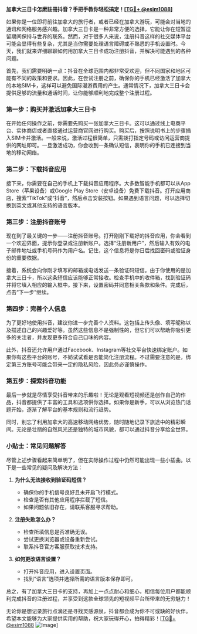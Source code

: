 **加拿大三日卡怎麽註冊抖音？手把手教你轻松搞定！[[TG💪+ @esim1088](https://t.me/s/esim1088)]**

如果你是一位即将前往加拿大的旅行者，或者已经在加拿大游玩，可能会对当地的通讯和网络服务感兴趣。加拿大三日卡是一种非常方便的选择，它能让你在短暂逗留期间保持与世界的联系。然而，对于很多人来说，注册抖音这样的社交媒体平台可能会显得有些复杂，尤其是当你需要处理语言障碍或不熟悉的手机设置时。今天，我们就来详细聊聊如何用加拿大三日卡成功注册抖音，并解决可能遇到的各种问题。

首先，我们需要明确一点：抖音在全球范围内都非常受欢迎，但不同国家和地区可能有不同的政策和要求。因此，在尝试注册之前，确保你的手机已经激活了加拿大的本地SIM卡，这样可以避免国际漫游费用的产生。通常情况下，加拿大三日卡会提供足够的流量和通话时间，让你能够顺利地完成整个注册过程。

### 第一步：购买并激活加拿大三日卡

在开始任何操作之前，你需要先购买一张加拿大三日卡。这可以通过线上电商平台、实体商店或者直接通过运营商官网进行购买。购买后，按照说明书上的步骤插入SIM卡并激活。一般来说，激活过程很简单，只需拨打指定号码或访问运营商提供的网址即可。一旦激活成功，你会收到一条确认短信，表明你的手机已连接到当地的移动网络。

### 第二步：下载抖音应用

接下来，你需要在自己的手机上下载抖音应用程序。大多数智能手机都可以从App Store（苹果设备）或Google Play Store（安卓设备）免费下载抖音。打开应用商店，搜索“TikTok”或“抖音”，然后点击安装按钮。如果遇到语言问题，可以选择切换到英文或其他支持的语言版本。

### 第三步：注册抖音账号

现在到了最关键的一步——注册抖音账号。打开刚刚下载好的抖音应用，你会看到一个欢迎界面，提示你登录或注册新账户。选择“注册新用户”，然后输入有效的电子邮件地址或手机号码作为用户名。记住，这个信息将是你日后找回密码或验证身份的重要依据。

接着，系统会向你刚才填写的邮箱或电话发送一条验证码短信。由于你使用的是加拿大三日卡，所以这条短信应该能够正常接收。检查手机中的收件箱，找到验证码并将它填入相应的输入框中。接下来，设置密码并同意相关条款和条件。完成后，点击“下一步”继续。

### 第四步：完善个人信息

为了更好地使用抖音，建议你进一步完善个人资料。这包括上传头像、填写昵称以及描述自己的兴趣爱好等。虽然这些信息不是强制性的，但它们可以帮助你吸引更多的关注者，并发现更多符合自己口味的内容。

此外，抖音还允许用户通过Facebook、Instagram等社交平台快速绑定账户。如果你有这些平台的账号，不妨试试看是否能简化注册流程。不过需要注意的是，绑定第三方账号可能会带来一定的隐私风险，因此务必谨慎操作。

### 第五步：探索抖音功能

最后一步就是尽情享受抖音带来的乐趣啦！无论是观看短视频还是创作自己的作品，抖音都提供了丰富的工具和选项供你选择。如果你是新手，可以从浏览热门话题开始，逐渐了解平台的基本规则和流行趋势。

同时，别忘了利用加拿大的高速移动网络优势，随时随地记录下旅途中的精彩瞬间。无论是壮丽的自然风光还是独特的城市风貌，都可以通过抖音分享给全世界。

### 小贴士：常见问题解答

尽管上述步骤看起来简单明了，但在实际操作过程中仍然可能出现一些小插曲。以下是一些常见的疑问及解决方法：

1. **为什么无法接收到验证码短信？**
   - 确保你的手机信号良好且未开启飞行模式。
   - 检查是否有其他应用程序拦截了短信。
   - 如果问题依旧存在，请联系客服寻求帮助。

2. **注册失败怎么办？**
   - 检查所填信息是否准确无误。
   - 尝试更换浏览器或设备重新尝试。
   - 联系抖音官方客服获取技术支持。

3. **如何更改语言设置？**
   - 打开抖音应用，进入设置页面。
   - 找到“语言”选项并选择所需的语言版本保存即可。

总之，有了加拿大三日卡的支持，再加上一点点耐心和细心，相信每位用户都能顺利完成抖音的注册过程，并享受到这款全球领先的短视频平台所带来的无穷魅力！

无论你是想记录旅行点滴还是寻找灵感源泉，抖音都会成为你不可或缺的好伙伴。希望本文能够为大家提供实用的帮助，祝大家玩得开心，拍得精彩！[[TG💪+ @esim1088](https://t.me/s/esim1088) ![Image](https://i.postimg.cc/4NQfJmqS/Snipaste-2025-05-13-00-14-12.png)]